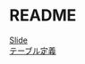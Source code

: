# README
[Slide](https://docs.google.com/presentation/d/1P8mcM2sinZaCjBwGNTxTotlS1pM35j4zuqf6eyxzJZU/edit?usp=drive_web&ouid=116942500225519604534)  
[テーブル定義](https://drive.google.com/file/d/1lbk-cEi0aFBCRRqhT-P3xz9sPSI_dZWy/view?usp=sharing)  
